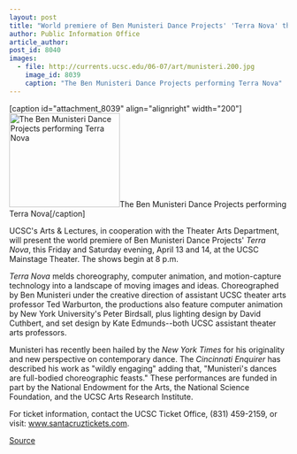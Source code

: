 ```yaml
---
layout: post
title: "World premiere of Ben Munisteri Dance Projects' 'Terra Nova' this weekend"
author: Public Information Office
article_author: 
post_id: 8040
images:
  - file: http://currents.ucsc.edu/06-07/art/munisteri.200.jpg
    image_id: 8039
    caption: "The Ben Munisteri Dance Projects performing Terra Nova"
---
```


[caption id="attachment_8039" align="alignright" width="200"]<a href="http://dev-ucsc-news.pantheonsite.io/wp-content/uploads/2007/04/munisteri.200.jpg"><img class="size-full wp-image-8039" src="http://dev-ucsc-news.pantheonsite.io/wp-content/uploads/2007/04/munisteri.200.jpg" alt="The Ben Munisteri Dance Projects performing Terra Nova" width="200" height="170" /></a>The Ben Munisteri Dance Projects performing Terra Nova[/caption]
<a name="content" id="content"></a>
<p>
  UCSC's Arts &amp; Lectures, in cooperation with the Theater Arts Department, will present the world premiere of Ben Munisteri Dance Projects' <i>Terra Nova</i>, this Friday and Saturday evening, April 13 and 14, at the UCSC Mainstage Theater. The shows begin at 8 p.m.
</p>
<p>
  <i>Terra Nova</i> melds choreography, computer animation, and motion-capture technology into a landscape of moving images and ideas. Choreographed by Ben Munisteri under the creative direction of assistant UCSC theater arts professor Ted Warburton, the productions also feature computer animation by New York University's Peter Birdsall, plus lighting design by David Cuthbert, and set design by Kate Edmunds--both UCSC assistant theater arts professors.
</p>
<p>
  Munisteri has recently been hailed by the <i>New York Times</i> for his originality and new perspective on contemporary dance. The <i>Cincinnati Enquirer</i> has described his work as "wildly engaging" adding that, "Munisteri's dances are full-bodied choreographic feasts." These performances are funded in part by the National Endowment for the Arts, the National Science Foundation, and the UCSC Arts Research Institute.
</p>
<p>
  For ticket information, contact the UCSC Ticket Office, (831) 459-2159, or visit: <a href="http://www.santacruztickets.com/">www.santacruztickets.com</a>.
</p>
<p><a href="http://www1.ucsc.edu/currents/06-07/04-09/brief-dance.asp" title="Permalink to brief-dance">Source</a></p>
